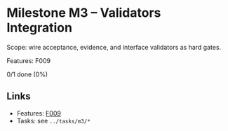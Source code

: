 # Milestone M3 – Validators Integration

Scope: wire acceptance, evidence, and interface validators as hard gates.

Features: F009

<!-- PROGRESS:START M3 -->
0/1 done (0%)
<!-- PROGRESS:END M3 -->

## Links
- Features: [F009](../features/F009-validators-integration.md)
- Tasks: see `../tasks/m3/*`
